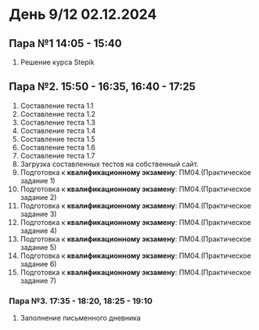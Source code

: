 # День 9/12 02.12.2024
## Пара №1 14:05 - 15:40
1. Решение курса Stepik

## Пара №2. 15:50 - 16:35, 16:40 - 17:25

1. Составление теста 1.1
2. Составление теста 1.2
3. Составление теста 1.3
4. Составление теста 1.4
5. Составление теста 1.5
6. Составление теста 1.6
7. Составление теста 1.7
8. Загрузка составленных тестов на собственный сайт.
9. Подготовка к **квалификационному экзамену**: ПМ04.(Практическое задание 1)
10. Подготовка к **квалификационному экзамену**: ПМ04.(Практическое задание 2)
11. Подготовка к **квалификационному экзамену**: ПМ04.(Практическое задание 3)
12. Подготовка к **квалификационному экзамену**: ПМ04.(Практическое задание 4)
13. Подготовка к **квалификационному экзамену**: ПМ04.(Практическое задание 5)
14. Подготовка к **квалификационному экзамену**: ПМ04.(Практическое задание 6)
15. Подготовка к **квалификационному экзамену**: ПМ04.(Практическое задание 7)

### Пара №3. 17:35 - 18:20, 18:25 - 19:10

1. Заполнение письменного дневника
